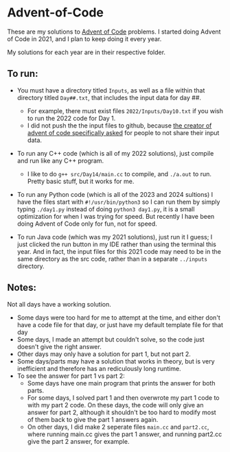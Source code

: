 # Advent-of-Code
These are my solutions to [Advent of Code](https://adventofcode.com/) problems.
I started doing Advent of Code in 2021, and I plan to keep doing it every year.

My solutions for each year are in their respective folder.

## To run:
- You must have a directory titled `Inputs`, as well as a file within that directory titled `Day##.txt`, that includes the input data for day ##.
  - For example, there must exist files `2022/Inputs/Day10.txt` if you wish to run the 2022 code for Day 1.
  - I did not push the the input files to github, because [the creator of advent of code specifically asked](https://mobile.twitter.com/ericwastl/status/1465805354214830081) for people to not share their input data.
  
 - To run any C++ code (which is all of my 2022 solutions), just compile and run like any C++ program.
   - I like to do `g++ src/Day14/main.cc` to compile, and `./a.out` to run. Pretty basic stuff, but it works for me.

- To run any Python code (which is all of the 2023 and 2024 sultions) I have the files start with `#!/usr/bin/python3` so I can run them by simply typing `./day1.py` instead of doing `python3 day1.py`, it is a small optimization for when I was trying for speed. But recently I have been doing Advent of Code only for fun, not for speed.

- To run Java code (which was my 2021 solutions), just run it I guess; I just clicked the run button in my IDE rather than using the terminal this year. And in fact, the input files for this 2021 code may need to be in the same directory as the src code, rather than in a separate `../inputs` directory.
  
 ## Notes:
 Not all days have a working solution.
 - Some days were too hard for me to attempt at the time, and either don't have a code file for that day, or just have my default template file for that day
 - Some days, I made an attempt but couldn't solve, so the code just doesn't give the right answer.
 - Other days may only have a solution for part 1, but not part 2.
 - Some days/parts may have a solution that works in theory, but is very inefficient and therefore has an rediculously long runtime.
 - To see the answer for part 1 vs part 2:
   - Some days have one main program that prints the answer for both parts.
   - For some days, I solved part 1 and then overwrote my part 1 code to with my part 2 code. On these days, the code will only give an answer for part 2, although it shouldn't be too hard to modify most of them back to give the part 1 answers again.
   - On other days, I did make 2 seperate files `main.cc` and `part2.cc`, where running main.cc gives the part 1 answer, and running part2.cc give the part 2 answer, for example.
